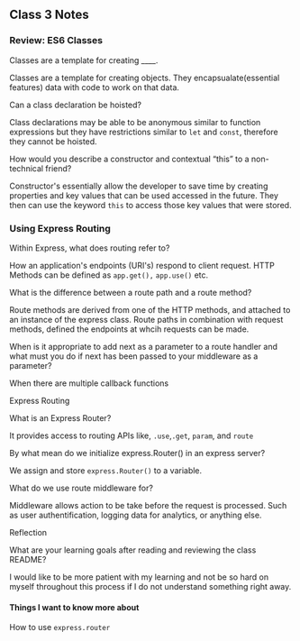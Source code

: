 ## Class 3 Notes

### Review: ES6 Classes

Classes are a template for creating ____.

Classes are a template for creating objects. They encapsualate(essential features) data with code to work on that data. 

Can a class declaration be hoisted?

Class declarations may be able to be anonymous similar to function expressions but they have restrictions similar to `let` and `const`, therefore they cannot be hoisted.

How would you describe a constructor and contextual “this” to a non-technical friend?

Constructor's essentially allow the developer to save time by creating properties and key values that can be used accessed in the future. They then can use the keyword `this` to access those key values that were stored.

### Using Express Routing

Within Express, what does routing refer to?

How an application's endpoints (URI's) respond to client request. HTTP Methods can be defined as `app.get(),` `app.use()` etc.

What is the difference between a route path and a route method?

Route methods are derived from one of the HTTP methods, and attached to an instance of the express class. Route paths in combination with request methods, defined the endpoints at whcih requests can be made.

When is it appropriate to add next as a parameter to a route handler and what must 
you do if next has been passed to your middleware as a parameter?

When there are multiple callback functions

Express Routing

What is an Express Router?

It provides access to routing APIs like, `.use`,`.get`, `param`, and `route`

By what mean do we initialize express.Router() in an express server?

We assign and store `express.Router()` to a variable.

What do we use route middleware for?

Middleware allows action to be take before the request is processed. Such as user authentification, logging data for analytics, or  anything else.

Reflection

What are your learning goals after reading and reviewing the class README?

I would like to be more patient with my learning and not be so hard on myself throughout this process if I do not understand something right away.


#### Things I want to know more about

How to use `express.router`